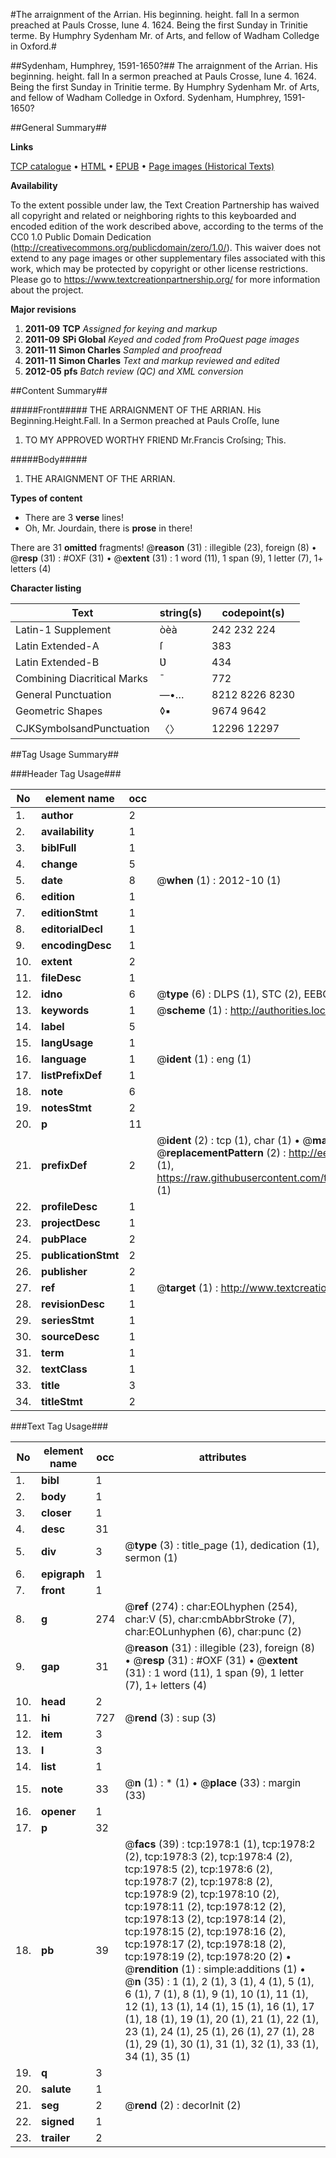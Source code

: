 #The arraignment of the Arrian. His beginning. height. fall In a sermon preached at Pauls Crosse, Iune 4. 1624. Being the first Sunday in Trinitie terme. By Humphry Sydenham Mr. of Arts, and fellow of Wadham Colledge in Oxford.#

##Sydenham, Humphrey, 1591-1650?##
The arraignment of the Arrian. His beginning. height. fall In a sermon preached at Pauls Crosse, Iune 4. 1624. Being the first Sunday in Trinitie terme. By Humphry Sydenham Mr. of Arts, and fellow of Wadham Colledge in Oxford.
Sydenham, Humphrey, 1591-1650?

##General Summary##

**Links**

[TCP catalogue](http://www.ota.ox.ac.uk/tcp/)  • 
[HTML](http://tei.it.ox.ac.uk/tcp/Texts-HTML/free/A13/A13262.html)  • 
[EPUB](http://tei.it.ox.ac.uk/tcp/Texts-EPUB/free/A13/A13262.epub) • 
[Page images (Historical Texts)](https://historicaltexts.jisc.ac.uk/eebo-99837641e)

**Availability**

To the extent possible under law, the Text Creation Partnership has waived all copyright and related or neighboring rights to this keyboarded and encoded edition of the work described above, according to the terms of the CC0 1.0 Public Domain Dedication (http://creativecommons.org/publicdomain/zero/1.0/). This waiver does not extend to any page images or other supplementary files associated with this work, which may be protected by copyright or other license restrictions. Please go to https://www.textcreationpartnership.org/ for more information about the project.

**Major revisions**

1. __2011-09__ __TCP__ *Assigned for keying and markup*
1. __2011-09__ __SPi Global__ *Keyed and coded from ProQuest page images*
1. __2011-11__ __Simon Charles__ *Sampled and proofread*
1. __2011-11__ __Simon Charles__ *Text and markup reviewed and edited*
1. __2012-05__ __pfs__ *Batch review (QC) and XML conversion*

##Content Summary##

#####Front#####
THE ARRAIGNMENT OF THE ARRIAN. His
Beginning.Height.Fall. In a Sermon preached at Pauls Croſſe, Iune
1. TO MY APPROVED WORTHY FRIEND Mr.Francis Croſsing; This.

#####Body#####

1. THE ARAIGNMENT OF THE ARRIAN.

**Types of content**

  * There are 3 **verse** lines!
  * Oh, Mr. Jourdain, there is **prose** in there!

There are 31 **omitted** fragments! 
 @__reason__ (31) : illegible (23), foreign (8)  •  @__resp__ (31) : #OXF (31)  •  @__extent__ (31) : 1 word (11), 1 span (9), 1 letter (7), 1+ letters (4)

**Character listing**


|Text|string(s)|codepoint(s)|
|---|---|---|
|Latin-1 Supplement|òèà|242 232 224|
|Latin Extended-A|ſ|383|
|Latin Extended-B|Ʋ|434|
|Combining             Diacritical Marks|̄|772|
|General Punctuation|—•…|8212 8226 8230|
|Geometric Shapes|◊▪|9674 9642|
|CJKSymbolsandPunctuation|〈〉|12296 12297|

##Tag Usage Summary##

###Header Tag Usage###

|No|element name|occ|attributes|
|---|---|---|---|
|1.|__author__|2||
|2.|__availability__|1||
|3.|__biblFull__|1||
|4.|__change__|5||
|5.|__date__|8| @__when__ (1) : 2012-10 (1)|
|6.|__edition__|1||
|7.|__editionStmt__|1||
|8.|__editorialDecl__|1||
|9.|__encodingDesc__|1||
|10.|__extent__|2||
|11.|__fileDesc__|1||
|12.|__idno__|6| @__type__ (6) : DLPS (1), STC (2), EEBO-CITATION (1), PROQUEST (1), VID (1)|
|13.|__keywords__|1| @__scheme__ (1) : http://authorities.loc.gov/ (1)|
|14.|__label__|5||
|15.|__langUsage__|1||
|16.|__language__|1| @__ident__ (1) : eng (1)|
|17.|__listPrefixDef__|1||
|18.|__note__|6||
|19.|__notesStmt__|2||
|20.|__p__|11||
|21.|__prefixDef__|2| @__ident__ (2) : tcp (1), char (1)  •  @__matchPattern__ (2) : ([0-9\-]+):([0-9IVX]+) (1), (.+) (1)  •  @__replacementPattern__ (2) : http://eebo.chadwyck.com/downloadtiff?vid=$1&page=$2 (1), https://raw.githubusercontent.com/textcreationpartnership/Texts/master/tcpchars.xml#$1 (1)|
|22.|__profileDesc__|1||
|23.|__projectDesc__|1||
|24.|__pubPlace__|2||
|25.|__publicationStmt__|2||
|26.|__publisher__|2||
|27.|__ref__|1| @__target__ (1) : http://www.textcreationpartnership.org/docs/. (1)|
|28.|__revisionDesc__|1||
|29.|__seriesStmt__|1||
|30.|__sourceDesc__|1||
|31.|__term__|1||
|32.|__textClass__|1||
|33.|__title__|3||
|34.|__titleStmt__|2||


###Text Tag Usage###

|No|element name|occ|attributes|
|---|---|---|---|
|1.|__bibl__|1||
|2.|__body__|1||
|3.|__closer__|1||
|4.|__desc__|31||
|5.|__div__|3| @__type__ (3) : title_page (1), dedication (1), sermon (1)|
|6.|__epigraph__|1||
|7.|__front__|1||
|8.|__g__|274| @__ref__ (274) : char:EOLhyphen (254), char:V (5), char:cmbAbbrStroke (7), char:EOLunhyphen (6), char:punc (2)|
|9.|__gap__|31| @__reason__ (31) : illegible (23), foreign (8)  •  @__resp__ (31) : #OXF (31)  •  @__extent__ (31) : 1 word (11), 1 span (9), 1 letter (7), 1+ letters (4)|
|10.|__head__|2||
|11.|__hi__|727| @__rend__ (3) : sup (3)|
|12.|__item__|3||
|13.|__l__|3||
|14.|__list__|1||
|15.|__note__|33| @__n__ (1) : * (1)  •  @__place__ (33) : margin (33)|
|16.|__opener__|1||
|17.|__p__|32||
|18.|__pb__|39| @__facs__ (39) : tcp:1978:1 (1), tcp:1978:2 (2), tcp:1978:3 (2), tcp:1978:4 (2), tcp:1978:5 (2), tcp:1978:6 (2), tcp:1978:7 (2), tcp:1978:8 (2), tcp:1978:9 (2), tcp:1978:10 (2), tcp:1978:11 (2), tcp:1978:12 (2), tcp:1978:13 (2), tcp:1978:14 (2), tcp:1978:15 (2), tcp:1978:16 (2), tcp:1978:17 (2), tcp:1978:18 (2), tcp:1978:19 (2), tcp:1978:20 (2)  •  @__rendition__ (1) : simple:additions (1)  •  @__n__ (35) : 1 (1), 2 (1), 3 (1), 4 (1), 5 (1), 6 (1), 7 (1), 8 (1), 9 (1), 10 (1), 11 (1), 12 (1), 13 (1), 14 (1), 15 (1), 16 (1), 17 (1), 18 (1), 19 (1), 20 (1), 21 (1), 22 (1), 23 (1), 24 (1), 25 (1), 26 (1), 27 (1), 28 (1), 29 (1), 30 (1), 31 (1), 32 (1), 33 (1), 34 (1), 35 (1)|
|19.|__q__|3||
|20.|__salute__|1||
|21.|__seg__|2| @__rend__ (2) : decorInit (2)|
|22.|__signed__|1||
|23.|__trailer__|2||
